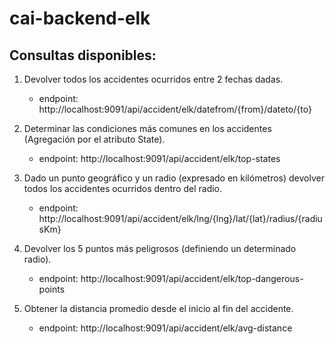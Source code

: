 # cai-backend-elk
## Consultas disponibles:
1. Devolver todos los accidentes ocurridos entre 2 fechas dadas.
    * endpoint: http://localhost:9091/api/accident/elk/datefrom/{from}/dateto/{to}

2. Determinar las condiciones más comunes en los accidentes (Agregación por el atributo State).
    * endpoint: http://localhost:9091/api/accident/elk/top-states
      
3. Dado un punto geográfico y un radio (expresado en kilómetros) devolver todos los accidentes ocurridos dentro del radio.
    * endpoint: http://localhost:9091/api/accident/elk/lng/{lng}/lat/{lat}/radius/{radiusKm}

4. Devolver los 5 puntos más peligrosos (definiendo un determinado radio).
    * endpoint: http://localhost:9091/api/accident/elk/top-dangerous-points

5. Obtener la distancia promedio desde el inicio al fin del accidente.
    * endpoint: http://localhost:9091/api/accident/elk/avg-distance
